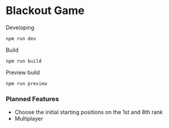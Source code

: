 # Blackout Game

Developing

    npm run dev

Build

    npm run build

Preview build

    npm run preview

### Planned Features

- Choose the initial starting positions on the 1st and 8th rank
- Multiplayer
